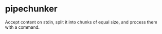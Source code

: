 # pipechunker
Accept content on stdin, split it into chunks of equal size, and process them with a command.
